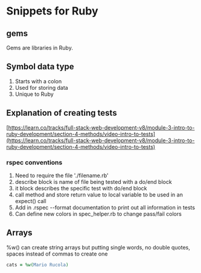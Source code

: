 # Snippets for Ruby

## gems
Gems are libraries in Ruby.

## Symbol data type
1. Starts with a colon
1. Used for storing data
1. Unique to Ruby

## Explanation of creating tests
[https://learn.co/tracks/full-stack-web-development-v8/module-3-intro-to-ruby-development/section-4-methods/video-intro-to-tests](https://learn.co/tracks/full-stack-web-development-v8/module-3-intro-to-ruby-development/section-4-methods/video-intro-to-tests)

### rspec conventions
1. Need to require the file './filename.rb'
1. describe block is name of file being tested with a do/end block
1. it block describes the specific test with do/end block
1. call method and store return value to local variable to be used in an expect() call
1. Add in .rspec --format documentation to print out all information in tests
1. Can define new colors in spec_helper.rb to change pass/fail colors

## Arrays
%w() can create string arrays but putting single words, no double quotes, spaces instead of commas to create one
```Ruby
cats = %w(Mario Rucola)
```